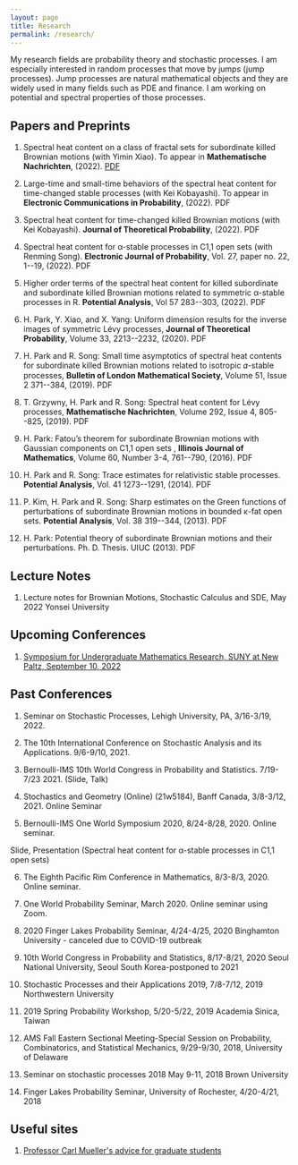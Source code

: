 ```yaml
---
layout: page
title: Research
permalink: /research/
---
```


My research fields are probability theory and stochastic processes. I am especially interested in random processes that move by jumps (jump processes). Jump processes are natural mathematical objects and they are widely used in many fields such as PDE and finance. I am working on potential and spectral properties of those processes.  


## Papers and Preprints

1. Spectral heat content on a class of fractal sets for subordinate killed Brownian motions (with Yimin Xiao). To appear in **Mathematische Nachrichten**, (2022).  [PDF](https://hyunchulp.github.io/Resources/papers/Heat-content-on-fractal20.pdf)

2. Large-time and small-time behaviors of the spectral heat content for time-changed stable processes (with Kei Kobayashi). To appear in **Electronic Communications in Probability**, (2022). PDF

3. Spectral heat content for time-changed killed Brownian motions (with Kei Kobayashi). **Journal of Theoretical Probability**, (2022). PDF

4. Spectral heat content for α-stable processes in C1,1 open sets (with Renming Song). **Electronic Journal of Probability**, Vol. 27, paper no. 22, 1--19, (2022). PDF

5. Higher order terms of the spectral heat content for killed subordinate and subordinate killed Brownian motions related to symmetric α-stable processes in R.  **Potential Analysis**,  Vol 57 283--303, (2022).  PDF 

6. H. Park, Y. Xiao, and X. Yang: Uniform dimension results for the inverse images of symmetric Lévy processes, **Journal of Theoretical Probability**, Volume 33, 2213--2232, (2020). PDF 

7. H. Park and R. Song: Small time asymptotics of spectral heat contents for subordinate killed Brownian motions related to isotropic 𝛼-stable processes, **Bulletin of London Mathematical Society**,  Volume 51, Issue 2 371--384, (2019). PDF

8. T. Grzywny, H. Park and R. Song: Spectral heat content for Lévy processes, **Mathematische Nachrichten**,  Volume 292, Issue 4, 805--825, (2019). PDF

9. H. Park: Fatou’s theorem for subordinate Brownian motions with Gaussian components on C1,1 open sets , **Illinois Journal of Mathematics**, Volume 60, Number 3-4, 761--790, (2016). PDF

10. H. Park and R. Song: Trace estimates for relativistic stable processes. **Potential Analysis**, Vol. 41 1273--1291, (2014). PDF

11. P. Kim, H. Park and R. Song: Sharp estimates on the Green functions of perturbations of subordinate Brownian motions in bounded κ-fat open sets. **Potential Analysis**, Vol. 38 319--344, (2013). PDF

12. H. Park: Potential theory of subordinate Brownian motions and their perturbations. Ph. D. Thesis. UIUC (2013). PDF

## Lecture Notes

1. Lecture notes for Brownian Motions, Stochastic Calculus and SDE, May 2022 Yonsei University

## Upcoming Conferences

1. [Symposium for Undergraduate Mathematics Research, SUNY at New Paltz, September 10, 2022](https://sites.google.com/view/sumrnp/home)


## Past Conferences 

1. Seminar on Stochastic Processes, Lehigh University, PA, 3/16-3/19, 2022. 

2. The 10th International Conference on Stochastic Analysis and its Applications. 9/6-9/10, 2021. 

3. Bernoulli-IMS 10th World Congress in Probability and Statistics. 7/19-7/23 2021. (Slide, Talk) 

4. Stochastics and Geometry (Online) (21w5184), Banff Canada, 3/8-3/12, 2021. Online Seminar

5. Bernoulli-IMS One World Symposium 2020, 8/24-8/28, 2020. Online seminar.

Slide, Presentation (Spectral heat content for α-stable processes in C1,1 open sets)

6. The Eighth Pacific Rim Conference in Mathematics, 8/3-8/3, 2020. Online seminar. 

7. One World Probability Seminar, March 2020. Online seminar using Zoom. 

8. 2020 Finger Lakes Probability Seminar, 4/24-4/25, 2020 Binghamton University - canceled due to COVID-19  outbreak

9. 10th World Congress in Probability and Statistics, 8/17-8/21, 2020 Seoul National University, Seoul South Korea-postponed to 2021

10. Stochastic Processes and their Applications 2019, 7/8-7/12, 2019 Northwestern University

11. 2019 Spring Probability Workshop, 5/20-5/22, 2019 Academia Sinica, Taiwan

12. AMS Fall Eastern Sectional Meeting-Special Session on Probability, Combinatorics, and Statistical Mechanics, 9/29-9/30, 2018, University of Delaware

13. Seminar on stochastic processes 2018 May 9-11, 2018 Brown University 

14. Finger Lakes Probability Seminar, University of Rochester, 4/20-4/21, 2018 


## Useful sites

1. [Professor Carl Mueller's advice for graduate students](https://people.math.rochester.edu/faculty/cmlr/advice/) 